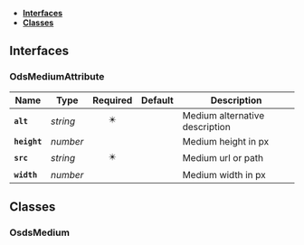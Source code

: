 * [**Interfaces**](#interfaces)
* [**Classes**](#classes)

## Interfaces

### OdsMediumAttribute
|Name | Type | Required | Default | Description|
|---|---|:---:|---|---|
|**`alt`** | _string_ | ✴️ |  | Medium alternative description|
|**`height`** | _number_ |  |  | Medium height in px|
|**`src`** | _string_ | ✴️ |  | Medium url or path|
|**`width`** | _number_ |  |  | Medium width in px|

## Classes

### OsdsMedium
